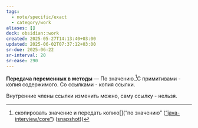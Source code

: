 ```yaml
---
tags:
  - note/specific/exact
  - category/work
aliases: []
deck: obsidian::work
created: 2025-05-27T14:13:40+03:00
updated: 2025-06-02T07:37:12+03:00
sr-due: 2025-06-22
sr-interval: 20
sr-ease: 290
---
```


**Передача переменных в методы**
—
По значению.[^1]С примитивами - копия содержимого. Со ссылками - копия ссылки.

Внутренние члены ссылки изменить можно, саму ссылку - нельзя.

[^1]: скопировать значение и передать копию[](“по значению” ([“java-interview/core”](zotero://select/library/items/T3X9ZD57)) ([snapshot](zotero://open-pdf/library/items/2GAN5TQF?sel=p%3Anth-child(191)&annotation=2UAQQIK2)))
